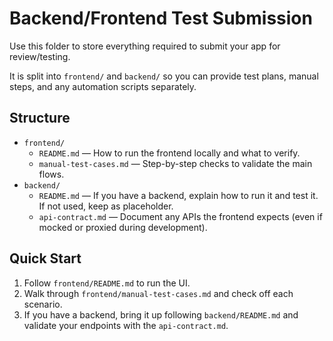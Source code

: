 # Backend/Frontend Test Submission

Use this folder to store everything required to submit your app for review/testing.

It is split into `frontend/` and `backend/` so you can provide test plans, manual steps, and any automation scripts separately.

## Structure
- `frontend/`
  - `README.md` — How to run the frontend locally and what to verify.
  - `manual-test-cases.md` — Step-by-step checks to validate the main flows.
- `backend/`
  - `README.md` — If you have a backend, explain how to run it and test it. If not used, keep as placeholder.
  - `api-contract.md` — Document any APIs the frontend expects (even if mocked or proxied during development).

## Quick Start
1. Follow `frontend/README.md` to run the UI.
2. Walk through `frontend/manual-test-cases.md` and check off each scenario.
3. If you have a backend, bring it up following `backend/README.md` and validate your endpoints with the `api-contract.md`.

